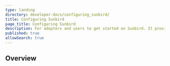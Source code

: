 ```yaml
---
type: landing
directory: developer-docs/configuring_sunbird/
title: Configuring Sunbird 
page_title: Configuring Sunbird
description: For adopters and users to get started on Sunbird. It provides the list of configuration that need to be done to customize the sunbird
published: true
allowSearch: true
---
```

## Overview 
